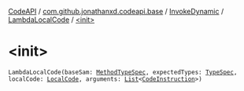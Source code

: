 [CodeAPI](../../../index.md) / [com.github.jonathanxd.codeapi.base](../../index.md) / [InvokeDynamic](../index.md) / [LambdaLocalCode](index.md) / [&lt;init&gt;](.)

# &lt;init&gt;

`LambdaLocalCode(baseSam: `[`MethodTypeSpec`](../../../com.github.jonathanxd.codeapi.common/-method-type-spec/index.md)`, expectedTypes: `[`TypeSpec`](../../-type-spec/index.md)`, localCode: `[`LocalCode`](../../-local-code/index.md)`, arguments: `[`List`](https://kotlinlang.org/api/latest/jvm/stdlib/kotlin.collections/-list/index.html)`<`[`CodeInstruction`](../../../com.github.jonathanxd.codeapi/-code-instruction.md)`>)`